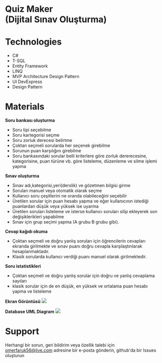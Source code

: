 # Quiz Maker <br/> (Dijital Sınav Oluşturma)

# Technologies
- C#
- T-SQL
- Entity Framework
- LINQ 
- MVP Architecture Design Pattern
- UI DevExpress 
- Design Pattern 

# Materials

<b>Soru bankası oluşturma</b>
- Soru tipi seçebilme
- Soru kartegorisi seçme
- Soru zorluk derecesi belirtme
- Çoktan seçmeli sorularda her seçenek girebilme
- Sorunun puan karşılığını girebilme
- Soru bankasındaki sorular belli kriterlere göre zorluk dererecesine, kategorisine, puan türüne vb. göre listeleme, düzenleme ve silme işlemi yapma

<b>Sınav oluşturma</b>
- Sınav adı,kategorisi,yeri(derslik) ve gözetmen bilgisi girme
- Soruları manuel veya otomatik olarak seçme
- Kullanıcı soru çeşitlerini ne oranda olabileceğini seçebilir
- Üretilen sorular için puan hesabı yapma ve eğer kullanıcının istediği puanlardan düşük veya yüksek ise uyarma 
- Üretilen soruları listeleme ve isterse kullanıcı soruları silip ekleyerek son değişiklerikleri yapabilme
- Sınav için grup seçimi yapma (A grubu B grubu gibi).

<b>Cevap kağıdı okuma</b>
- Çoktan seçmeli ve doğru yanlış soruları için öğrencilerin cevapları ekranda girilmekte ve sınav puanı doğru cevapla karşılaştırılarak hesaplanmaktadır.
- Klasik sorularda kullanıcı verdiği puanı manuel olarak girilmektedir.

<b>Soru istatistikleri</b>
- Çoktan seçmeli ve doğru yanlış sorular için doğru ve yanlış cevaplama sayıları
- klasik sorular için de en düşük, en yüksek ve ortalama puan hesabı yapma ve listeleme

<b>Ekran Görüntüsü</b>
![](https://i.imgyukle.com/2021/01/18/HJzGob.jpg)

<b>Database UML Diagram</b>
![](https://i.hizliresim.com/WHdRSx.png)

# Support
Herhangi bir sorun, geri bildirim veya özellik talebi için omerfaruk56@live.com adresine bir e-posta gönderin, github'da bir Issues oluşturun

